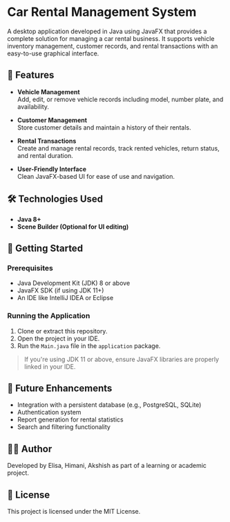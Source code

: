 # Car Rental Management System

A desktop application developed in Java using JavaFX that provides a complete solution for managing a car rental business. It supports vehicle inventory management, customer records, and rental transactions with an easy-to-use graphical interface.

## 🚗 Features

- **Vehicle Management**  
  Add, edit, or remove vehicle records including model, number plate, and availability.

- **Customer Management**  
  Store customer details and maintain a history of their rentals.

- **Rental Transactions**  
  Create and manage rental records, track rented vehicles, return status, and rental duration.

- **User-Friendly Interface**  
  Clean JavaFX-based UI for ease of use and navigation.

## 🛠️ Technologies Used

- **Java 8+**
- **Scene Builder (Optional for UI editing)**

## 🚀 Getting Started

### Prerequisites

- Java Development Kit (JDK) 8 or above
- JavaFX SDK (if using JDK 11+)
- An IDE like IntelliJ IDEA or Eclipse

### Running the Application

1. Clone or extract this repository.
2. Open the project in your IDE.
3. Run the `Main.java` file in the `application` package.

> If you're using JDK 11 or above, ensure JavaFX libraries are properly linked in your IDE.

## 📌 Future Enhancements

- Integration with a persistent database (e.g., PostgreSQL, SQLite)
- Authentication system
- Report generation for rental statistics
- Search and filtering functionality

## 👨‍💻 Author

Developed by Elisa, Himani, Akshish as part of a learning or academic project.

## 📄 License

This project is licensed under the MIT License.
